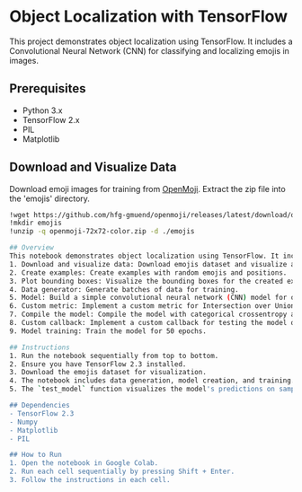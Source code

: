 # Object Localization with TensorFlow
This project demonstrates object localization using TensorFlow. It includes a Convolutional Neural Network (CNN) for classifying and localizing emojis in images.

## Prerequisites

- Python 3.x
- TensorFlow 2.x
- PIL
- Matplotlib

## Download and Visualize Data

Download emoji images for training from [OpenMoji](https://github.com/hfg-gmuend/openmoji/releases/latest/download/openmoji-72x72-color.zip). Extract the zip file into the 'emojis' directory.

```bash
!wget https://github.com/hfg-gmuend/openmoji/releases/latest/download/openmoji-72x72-color.zip
!mkdir emojis
!unzip -q openmoji-72x72-color.zip -d ./emojis

## Overview
This notebook demonstrates object localization using TensorFlow. It includes the following steps:
1. Download and visualize data: Download emojis dataset and visualize a sample of emojis.
2. Create examples: Create examples with random emojis and positions.
3. Plot bounding boxes: Visualize the bounding boxes for the created examples.
4. Data generator: Generate batches of data for training.
5. Model: Build a simple convolutional neural network (CNN) model for object localization.
6. Custom metric: Implement a custom metric for Intersection over Union (IoU) calculation.
7. Compile the model: Compile the model with categorical crossentropy and mean squared error losses.
8. Custom callback: Implement a custom callback for testing the model on sample images.
9. Model training: Train the model for 50 epochs.

## Instructions
1. Run the notebook sequentially from top to bottom.
2. Ensure you have TensorFlow 2.3 installed.
3. Download the emojis dataset for visualization.
4. The notebook includes data generation, model creation, and training.
5. The `test_model` function visualizes the model's predictions on sample images after training.

## Dependencies
- TensorFlow 2.3
- Numpy
- Matplotlib
- PIL

## How to Run
1. Open the notebook in Google Colab.
2. Run each cell sequentially by pressing Shift + Enter.
3. Follow the instructions in each cell.

